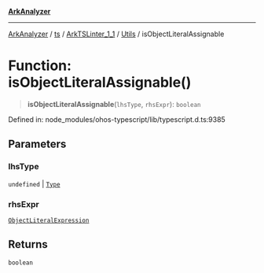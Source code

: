 [**ArkAnalyzer**](../../../../../../../../README.md)

***

[ArkAnalyzer](../../../../../../../../globals.md) / [ts](../../../../../README.md) / [ArkTSLinter\_1\_1](../../../README.md) / [Utils](../README.md) / isObjectLiteralAssignable

# Function: isObjectLiteralAssignable()

> **isObjectLiteralAssignable**(`lhsType`, `rhsExpr`): `boolean`

Defined in: node\_modules/ohos-typescript/lib/typescript.d.ts:9385

## Parameters

### lhsType

`undefined` | [`Type`](../../../../../interfaces/Type.md)

### rhsExpr

[`ObjectLiteralExpression`](../../../../../interfaces/ObjectLiteralExpression.md)

## Returns

`boolean`
